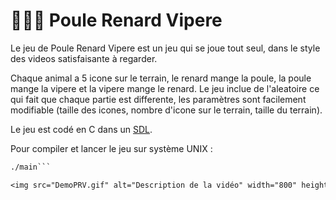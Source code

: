 # 🐓🦊🐍 Poule Renard Vipere

Le jeu de Poule Renard Vipere est un jeu qui se joue tout seul, dans le style des videos satisfaisante à regarder.

Chaque animal a 5 icone sur le terrain, le renard mange la poule, la poule mange la vipere et la vipere mange le renard.
Le jeu inclue de l'aleatoire ce qui fait que chaque partie est differente, les paramètres sont facilement modifiable (taille des icones, nombre d'icone sur le terrain, taille du terrain).

Le jeu est codé en C dans un [SDL](https://gitlab.com/ilanlo/sdl_lib_v2).

Pour compiler et lancer le jeu sur système UNIX :
```gcc -o main main.c function.c -lSDL2
./main```

<img src="DemoPRV.gif" alt="Description de la vidéo" width="800" height="auto">

